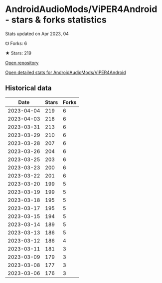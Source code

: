 # AndroidAudioMods/ViPER4Android - stars & forks statistics

Stats updated on Apr 2023, 04

☋ Forks: 6

★ Stars: 219

[Open repository](https://github.com/AndroidAudioMods/ViPER4Android)

[Open detailed stats for AndroidAudioMods/ViPER4Android](https://reviewgithub.com/rep/AndroidAudioMods/ViPER4Android)

## Historical data
| Date | Stars | Forks |
|------|-------|-------|
| 2023-04-04 | 219 | 6 | 
| 2023-04-03 | 218 | 6 | 
| 2023-03-31 | 213 | 6 | 
| 2023-03-29 | 210 | 6 | 
| 2023-03-28 | 207 | 6 | 
| 2023-03-26 | 204 | 6 | 
| 2023-03-25 | 203 | 6 | 
| 2023-03-23 | 200 | 6 | 
| 2023-03-22 | 201 | 6 | 
| 2023-03-20 | 199 | 5 | 
| 2023-03-19 | 199 | 5 | 
| 2023-03-18 | 195 | 5 | 
| 2023-03-17 | 195 | 5 | 
| 2023-03-15 | 194 | 5 | 
| 2023-03-14 | 189 | 5 | 
| 2023-03-13 | 186 | 5 | 
| 2023-03-12 | 186 | 4 | 
| 2023-03-11 | 181 | 3 | 
| 2023-03-09 | 179 | 3 | 
| 2023-03-08 | 177 | 3 | 
| 2023-03-06 | 176 | 3 | 

